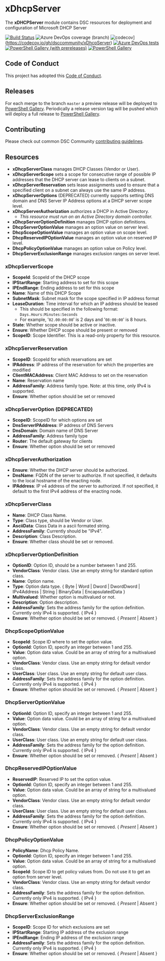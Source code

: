 # xDhcpServer

The **xDHCPServer** module contains DSC resources for deployment and
configuration of Microsoft DHCP Server

[![Build Status](https://dev.azure.com/dsccommunity/xDhcpServer/_apis/build/status/dsccommunity.xDhcpServer?branchName=master)](https://dev.azure.com/dsccommunity/xDhcpServer/_build/latest?definitionId=22&branchName=master)
![Azure DevOps coverage (branch)](https://img.shields.io/azure-devops/coverage/dsccommunity/xDhcpServer/22/master)
![codecov](https://codecov.io/gh/dsccommunity/xDhcpServer/branch/master/graph/badge.svg)](https://codecov.io/gh/dsccommunity/xDhcpServer)
[![Azure DevOps tests](https://img.shields.io/azure-devops/tests/dsccommunity/xDhcpServer/22/master)](https://dsccommunity.visualstudio.com/xDhcpServer/_test/analytics?definitionId=22&contextType=build)
[![PowerShell Gallery (with prereleases)](https://img.shields.io/powershellgallery/vpre/xDhcpServer?label=xDhcpServer%20Preview)](https://www.powershellgallery.com/packages/xDhcpServer/)
[![PowerShell Gallery](https://img.shields.io/powershellgallery/v/xDhcpServer?label=xDhcpServer)](https://www.powershellgallery.com/packages/xDhcpServer/)

## Code of Conduct

This project has adopted this [Code of Conduct](CODE_OF_CONDUCT.md).

## Releases

For each merge to the branch `master` a preview release will be
deployed to [PowerShell Gallery](https://www.powershellgallery.com/).
Periodically a release version tag will be pushed which will deploy a
full release to [PowerShell Gallery](https://www.powershellgallery.com/).

## Contributing

Please check out common DSC Community [contributing guidelines](https://dsccommunity.org/guidelines/contributing).

## Resources

- **xDhcpServerClass** manages DHCP Classes (Vendor or User).
- **xDhcpServerScope** sets a scope for consecutive range of possible IP
  addresses that the DHCP server can lease to clients on a subnet.
- **xDhcpServerReservation** sets lease assignments used to ensure that
  a specified client on a subnet can always use the same IP address.
- **xDhcpServerOptions** (DEPRECATED) currently supports setting DNS domain
  and DNS Server IP Address options at a DHCP server scope level.
- **xDhcpServerAuthorization** authorizes a DHCP in Active Directory.
  - *This resource must run on an Active Directory domain controller.*
- **xDhcpServerOptionDefinition** manages DHCP option definitions.
- **DhcpServerOptionValue** manages an option value on server level.
- **DhcpScopeOptionValue** manages an option value on scope level.
- **DhcpReservedIPOptionValue** manages an option value on reserved IP level.
- **DhcpPolicyOptionValue** manages an option value on Policy level.
- **DhcpServerExclusionRange** manages exclusion ranges on server level.

### xDhcpServerScope

- **ScopeId**: ScopeId of the DHCP scope
- **IPStartRange**: Starting address to set for this scope
- **IPEndRange**: Ending address to set for this scope
- **Name**: Name of this DHCP Scope
- **SubnetMask**: Subnet mask for the scope specified in IP address format
- **LeaseDuration**: Time interval for which an IP address should be leased
  - This should be specified in the following format: `Days.Hours:Minutes:Seconds`
  - For example, '`02.00:00:00`' is 2 days and '`08:00:00`' is 8 hours.
- **State**: Whether scope should be active or inactive.
- **Ensure**: Whether DHCP scope should be present or removed
- **ScopeID**: Scope Identifier. This is a read-only property for this resource.

### xDhcpServerReservation

- **ScopeID**: ScopeId for which reservations are set
- **IPAddress**: IP address of the reservation for which the properties
  are modified
- **ClientMACAddress**: Client MAC Address to set on the reservation
- **Name**: Reservation name
- **AddressFamily**: Address family type. Note: at this time, only IPv4
  is supported.
- **Ensure**: Whether option should be set or removed

### xDhcpServerOption (DEPRECATED)

- **ScopeID**: ScopeID for which options are set
- **DnsServerIPAddress**: IP address of DNS Servers
- **DnsDomain**: Domain name of DNS Server
- **AddressFamily**: Address family type
- **Router**: The default gateway for clients
- **Ensure**: Whether option should be set or removed

### xDhcpServerAuthorization

- **Ensure**: Whether the DHCP server should be authorized.
- **DnsName**: FQDN of the server to authorize. If not specified, it defaults
  to the local hostname of the enacting node.
- **IPAddress**: IP v4 address of the server to authorized. If not specified,
  it default to the first IPv4 address of the enacting node.

### xDhcpServerClass

- **Name**: DHCP Class Name.
- **Type**: Class type, should be Vendor or User.
- **AsciiData**: Class Data in a ascii formated string.
- **AddressFamily**: Currently should be "IPv4".
- **Description**: Class Description.
- **Ensure**: Whether class should be set or removed.

### xDhcpServerOptionDefinition

- **OptionID**: Option ID, should be a number between 1 and 255.
- **VendorClass**: Vendor class. Use an empty string for standard option class.
- **Name**: Option name.
- **Type**: Option data type. { Byte | Word | Dword | DwordDword | IPv4Address
  | String | BinaryData | EncapsulatedData }
- **Multivalued**: Whether option is multivalued or not.
- **Description**: Option description.
- **AddressFamily**: Sets the address family for the option definition.
   Currently only IPv4 is supported. { IPv4 }
- **Ensure**: Whether option should be set or removed. { *Present* | Absent }

### DhcpScopeOptionValue

- **ScopeId**: Scope ID where to set the option value.
- **OptionId**: Option ID, specify an integer between 1 and 255.
- **Value**: Option data value. Could be an array of string for a multivalued option.
- **VendorClass**: Vendor class. Use an empty string for default vendor class.
- **UserClass**: User class. Use an empty string for default user class.
- **AddressFamily**:  Sets the address family for the option definition.
  Currently only IPv4 is supported. { IPv4 }
- **Ensure**: Whether option should be set or removed. { *Present* | Absent }

### DhcpServerOptionValue

- **OptionId**: Option ID, specify an integer between 1 and 255.
- **Value**: Option data value. Could be an array of string for a multivalued option.
- **VendorClass**: Vendor class. Use an empty string for default vendor class.
- **UserClass**: User class. Use an empty string for default user class.
- **AddressFamily**:  Sets the address family for the option definition.
  Currently only IPv4 is supported. { IPv4 }
- **Ensure**: Whether option should be set or removed. { *Present* | Absent }

### DhcpReservedIPOptionValue

- **ReservedIP**: Reserved IP to set the option value.
- **OptionId**: Option ID, specify an integer between 1 and 255.
- **Value**: Option data value. Could be an array of string for a multivalued option.
- **VendorClass**: Vendor class. Use an empty string for default vendor class.
- **UserClass**: User class. Use an empty string for default user class.
- **AddressFamily**:  Sets the address family for the option definition.
  Currently only IPv4 is supported. { IPv4 }
- **Ensure**: Whether option should be set or removed. { *Present* | Absent }

### DhcpPolicyOptionValue

- **PolicyName**: Dhcp Policy Name.
- **OptionId**: Option ID, specify an integer between 1 and 255.
- **Value**: Option data value. Could be an array of string for a multivalued
  option.
- **ScopeId**: Scope ID to get policy values from. Do not use it to get
  an option from server level.
- **VendorClass**: Vendor class. Use an empty string for default vendor class.
- **AddressFamily**:  Sets the address family for the option definition.
  Currently only IPv4 is supported. { IPv4 }
- **Ensure**: Whether option should be set or removed. { *Present* | Absent }

### DhcpServerExclusionRange

- **ScopeID**: Scope ID for which exclusions are set
- **IPStartRange**: Starting IP address of the exclusion range
- **IPEndRange**: Ending IP address of the exclusion range
- **AddressFamily**: Sets the address family for the option definition. Currently only IPv4 is supported. { IPv4 }
- **Ensure**: Whether option should be set or removed. { *Present* | Absent }
